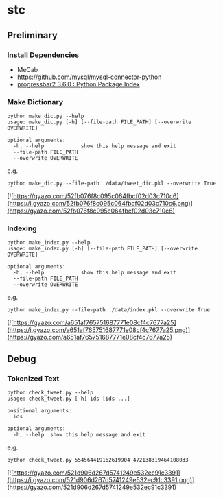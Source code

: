 # stc

## Preliminary

### Install Dependencies

* MeCab
* https://github.com/mysql/mysql-connector-python
* [progressbar2 3.6.0 : Python Package Index](https://pypi.python.org/pypi/progressbar2)


### Make Dictionary

```
python make_dic.py --help
usage: make_dic.py [-h] [--file-path FILE_PATH] [--overwrite OVERWRITE]

optional arguments:
  -h, --help            show this help message and exit
  --file-path FILE_PATH
  --overwrite OVERWRITE
```

e.g.

```
python make_dic.py --file-path ./data/tweet_dic.pkl --overwrite True
```

[![https://gyazo.com/52fb076f8c095c064fbcf02d03c710c6](https://i.gyazo.com/52fb076f8c095c064fbcf02d03c710c6.png)](https://gyazo.com/52fb076f8c095c064fbcf02d03c710c6)


### Indexing

```
python make_index.py --help
usage: make_index.py [-h] [--file-path FILE_PATH] [--overwrite OVERWRITE]

optional arguments:
  -h, --help            show this help message and exit
  --file-path FILE_PATH
  --overwrite OVERWRITE
```

e.g.

```
python make_index.py --file-path ./data/index.pkl --overwrite True
```

[![https://gyazo.com/a651af765751687771e08cf4c7677a25](https://i.gyazo.com/a651af765751687771e08cf4c7677a25.png)](https://gyazo.com/a651af765751687771e08cf4c7677a25)

## Debug

### Tokenized Text

```
python check_tweet.py --help
usage: check_tweet.py [-h] ids [ids ...]

positional arguments:
  ids

optional arguments:
  -h, --help  show this help message and exit
```

e.g.

```
python check_tweet.py 554564419162619904 472138319464108033
```

[![https://gyazo.com/521d906d267d5741249e532ec91c3391](https://i.gyazo.com/521d906d267d5741249e532ec91c3391.png)](https://gyazo.com/521d906d267d5741249e532ec91c3391)
